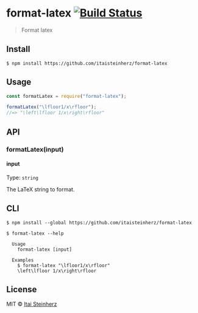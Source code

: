 # format-latex [![Build Status](https://travis-ci.org/itaisteinherz/format-latex.svg?branch=master)](https://travis-ci.org/itaisteinherz/format-latex)

> Format latex


## Install

```
$ npm install https://github.com/itaisteinherz/format-latex
```


## Usage

```js
const formatLatex = require("format-latex");

formatLatex("\lfloor1/x\rfloor");
//=> "\left\lfloor 1/x\right\rfloor"
```


## API

### formatLatex(input)

#### input

Type: `string`

The LaTeX string to format.


## CLI

```
$ npm install --global https://github.com/itaisteinherz/format-latex
```

```
$ format-latex --help

  Usage
    format-latex [input]

  Examples
	$ format-latex "\lfloor1/x\rfloor"
	\left\lfloor 1/x\right\rfloor
```


## License

MIT © [Itai Steinherz](https://github.com/itaisteinherz)

